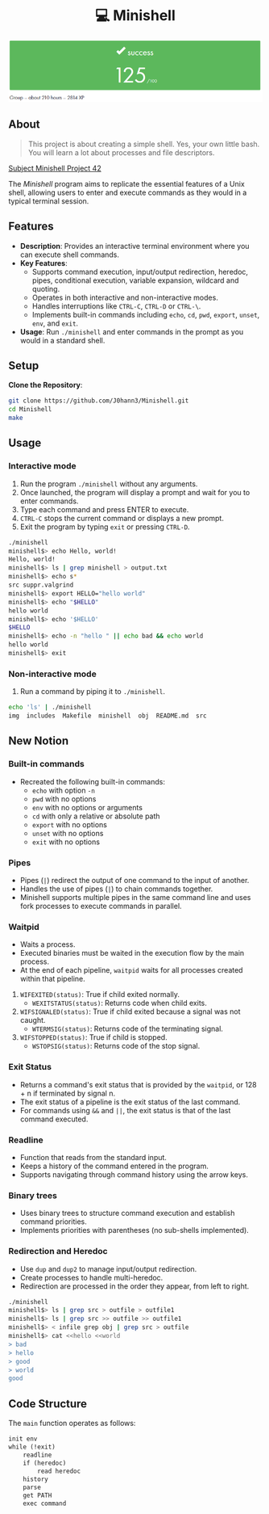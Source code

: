 <h1 align=center>💻 Minishell</h1>
<p align="center">
  <img src="img/minishell.png?raw=true"/>
</p>

## About
>This project is about creating a simple shell.
>Yes, your own little bash.
>You will learn a lot about processes and file descriptors.

[Subject Minishell Project 42](minishell.pdf)

The *Minishell* program aims to replicate the essential features of a Unix shell, allowing users to enter and execute commands as they would in a typical terminal session.

## Features
- **Description**: Provides an interactive terminal environment where you can execute shell commands.
- **Key Features**:
  - Supports command execution, input/output redirection, heredoc, pipes, conditional execution, variable expansion, wildcard and quoting.
  - Operates in both interactive and non-interactive modes.
  - Handles interruptions like `CTRL-C`, `CTRL-D` or `CTRL-\`.
  - Implements built-in commands including `echo`, `cd`, `pwd`, `export`, `unset`, `env`, and `exit`.
- **Usage**: Run `./minishell` and enter commands in the prompt as you would in a standard shell.

## Setup

**Clone the Repository**:

```bash
git clone https://github.com/J0hann3/Minishell.git
cd Minishell
make
```

## Usage

### Interactive mode

1. Run the program `./minishell` without any arguments.
2. Once launched, the program will display a prompt and wait for you to enter commands.
3. Type each command and press ENTER to execute.
4. `CTRL-C` stops the current command or displays a new prompt.
5. Exit the program by typing `exit` or pressing `CTRL-D`.

```bash
./minishell
minishell$> echo Hello, world!
Hello, world!
minishell$> ls | grep minishell > output.txt
minishell$> echo s*
src suppr.valgrind
minishell$> export HELLO="hello world"
minishell$> echo "$HELLO"
hello world
minishell$> echo '$HELLO'
$HELLO
minishell$> echo -n "hello " || echo bad && echo world
hello world
minishell$> exit
```
### Non-interactive mode
1. Run a command by piping it to `./minishell`.

```bash
echo 'ls' | ./minishell
img  includes  Makefile  minishell  obj  README.md  src
```

## New Notion

### Built-in commands
- Recreated the following built-in commands:
	- `echo` with option `-n`
	- `pwd` with no options
	- `env` with no options or arguments
	- `cd` with only a relative or absolute path
	- `export` with no options
	- `unset` with no options
	- `exit` with no options

### Pipes
- Pipes (`|`) redirect the output of one command to the input of another.
- Handles the use of pipes (`|`) to chain commands together.
- Minishell supports multiple pipes in the same command line and uses fork processes to execute commands in parallel.

### Waitpid
- Waits a process.
- Executed binaries must be waited in the execution flow by the main process.
- At the end of each pipeline, `waitpid` waits for all processes created within that pipeline.
1. `WIFEXITED(status)`: True if child exited normally.
	- `WEXITSTATUS(status)`: Returns code when child exits.
2. `WIFSIGNALED(status)`: True if child exited because a signal was not caught.
	- `WTERMSIG(status)`: Returns code of the terminating signal.
3. `WIFSTOPPED(status)`: True if child is stopped.
	- `WSTOPSIG(status)`: Returns code of the stop signal.

### Exit Status
- Returns a command's exit status that is provided by the `waitpid`, or 128 + n if terminated by signal n.
- The exit status of a pipeline is the exit status of the last command.
- For commands using `&&` and `||`, the exit status is that of the last command executed.

### Readline
- Function that reads from the standard input.
- Keeps a history of the command entered in the program.
- Supports navigating through command history using the arrow keys.

### Binary trees
- Uses binary trees to structure command execution and establish command priorities.
- Implements priorities with parentheses (no sub-shells implemented).

### Redirection and Heredoc
- Use `dup` and `dup2` to manage input/output redirection.
- Create processes to handle multi-heredoc.
- Redirection are processed in the order they appear, from left to right. 

```bash
./minishell
minishell$> ls | grep src > outfile > outfile1
minishell$> ls | grep src >> outfile >> outfile1
minishell$> < infile grep obj | grep src > outfile
minishell$> cat <<hello <<world
> bad
> hello
> good
> world
good
```

## Code Structure
The `main` function operates as follows:
```
init env
while (!exit)
	readline
	if (heredoc)
		read heredoc
	history
	parse
	get PATH
	exec command
```
